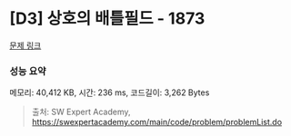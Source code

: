 # [D3] 상호의 배틀필드 - 1873 

[문제 링크](https://swexpertacademy.com/main/code/problem/problemDetail.do?contestProbId=AV5LyE7KD2ADFAXc) 

### 성능 요약

메모리: 40,412 KB, 시간: 236 ms, 코드길이: 3,262 Bytes



> 출처: SW Expert Academy, https://swexpertacademy.com/main/code/problem/problemList.do